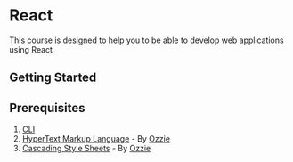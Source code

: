 # React

This course is designed to help you to be able to develop web applications using React

## Getting Started

## Prerequisites

1. [CLI](Prerequisites/CLI/README.md)
2. [HyperText Markup Language](Prerequisites/HTML/README.md) - By [Ozzie](https://github.com/nehero)
3. [Cascading Style Sheets](Prerequisites/CSS/README.md) - By [Ozzie](https://github.com/nehero)
